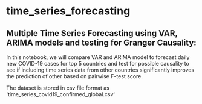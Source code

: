 # time_series_forecasting

## Multiple Time Series Forecasting using VAR, ARIMA models and testing for Granger Causality:

In this notebook, we will compare VAR and ARIMA model to forecast daily new COVID-19 cases for top 5 countries and test for possible causality to see if including time series data from other countries significantly improves the prediction of other based on pairwise F-test score. 

The dataset is stored in csv file format as 'time_series_covid19_confirmed_global.csv'
